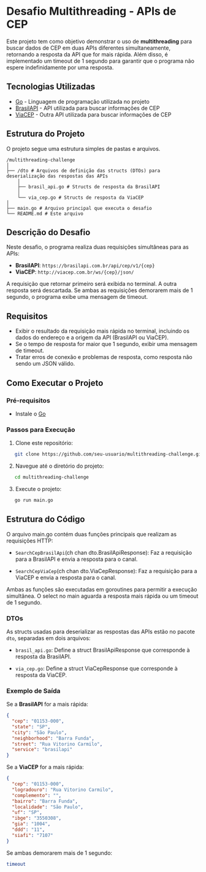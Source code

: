 # Desafio Multithreading - APIs de CEP

Este projeto tem como objetivo demonstrar o uso de **multithreading** para buscar dados de CEP em duas APIs diferentes simultaneamente, retornando a resposta da API que for mais rápida. Além disso, é implementado um timeout de 1 segundo para garantir que o programa não espere indefinidamente por uma resposta.

## Tecnologias Utilizadas

- [Go](https://golang.org/) - Linguagem de programação utilizada no projeto
- [BrasilAPI](https://brasilapi.com.br/) - API utilizada para buscar informações de CEP
- [ViaCEP](https://viacep.com.br/) - Outra API utilizada para buscar informações de CEP

## Estrutura do Projeto

O projeto segue uma estrutura simples de pastas e arquivos. 
```plaintext
/multithreading-challenge 
│ 
├── /dto # Arquivos de definição das structs (DTOs) para deserialização das respostas das APIs 
    │ 
    ├── brasil_api.go # Structs de resposta da BrasilAPI 
    │ 
    └── via_cep.go # Structs de resposta da ViaCEP 
│ 
├── main.go # Arquivo principal que executa o desafio 
└── README.md # Este arquivo
```


## Descrição do Desafio

Neste desafio, o programa realiza duas requisições simultâneas para as APIs:

- **BrasilAPI**: `https://brasilapi.com.br/api/cep/v1/{cep}`
- **ViaCEP**: `http://viacep.com.br/ws/{cep}/json/`

A requisição que retornar primeiro será exibida no terminal. A outra resposta será descartada. Se ambas as requisições demorarem mais de 1 segundo, o programa exibe uma mensagem de timeout.

## Requisitos

- Exibir o resultado da requisição mais rápida no terminal, incluindo os dados do endereço e a origem da API (BrasilAPI ou ViaCEP).
- Se o tempo de resposta for maior que 1 segundo, exibir uma mensagem de timeout.
- Tratar erros de conexão e problemas de resposta, como resposta não sendo um JSON válido.

## Como Executar o Projeto

### Pré-requisitos

- Instale o [Go](https://golang.org/dl/)

### Passos para Execução

1. Clone este repositório:

```bash
   git clone https://github.com/seu-usuario/multithreading-challenge.git
```

2. Navegue até o diretório do projeto:
```bash
   cd multithreading-challenge
```

3. Execute o projeto:
```bash
   go run main.go
```

## Estrutura do Código

O arquivo main.go contém duas funções principais que realizam as requisições HTTP:

- `SearchCepBrasilApi`(ch chan dto.BrasilApiResponse): Faz a requisição para a BrasilAPI e envia a resposta para o canal.

- `SearchCepViaCep`(ch chan dto.ViaCepResponse): Faz a requisição para a ViaCEP e envia a resposta para o canal.

Ambas as funções são executadas em goroutines para permitir a execução simultânea. O select no main aguarda a resposta mais rápida ou um timeout de 1 segundo.

### DTOs
As structs usadas para deserializar as respostas das APIs estão no pacote `dto`, separadas em dois arquivos:

- `brasil_api.go`: Define a struct BrasilApiResponse que corresponde à resposta da BrasilAPI.

- `via_cep.go`: Define a struct ViaCepResponse que corresponde à resposta da ViaCEP.

### Exemplo de Saída
Se a **BrasilAPI** for a mais rápida:
```json
{
  "cep": "01153-000",
  "state": "SP",
  "city": "São Paulo",
  "neighborhood": "Barra Funda",
  "street": "Rua Vitorino Carmilo",
  "service": "brasilapi"
}
```

Se a **ViaCEP** for a mais rápida:
```json
{
  "cep": "01153-000",
  "logradouro": "Rua Vitorino Carmilo",
  "complemento": "",
  "bairro": "Barra Funda",
  "localidade": "São Paulo",
  "uf": "SP",
  "ibge": "3550308",
  "gia": "1004",
  "ddd": "11",
  "siafi": "7107"
}
```

Se ambas demorarem mais de 1 segundo:
```bash
timeout
```